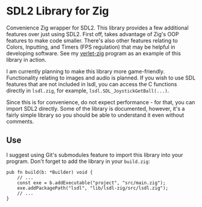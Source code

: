 # SDL2 Library for Zig

Convenience Zig wrapper for SDL2. This library provides a few additional features over just using SDL2. First off, takes advantage of Zig's OOP features to make code smaller. There's also other features relating to Colors, Inputting, and Timers (FPS regulation) that may be helpful in developing software. See my [verlet-zig](https://github.com/Leguu/verlet-zig) program as an example of this library in action. 

I am currently planning to make this library more game-friendly. Functionality relating to images and audio is planned. If you wish to use SDL features that are not included in lsdl, you can access the C functions directly in `lsdl.zig`, for example, `lsdl.SDL_JoystickGetBall(...)`.

Since this is for convenience, do not expect performance - for that, you can import SDL2 directly. Some of the library is documented, however, it's a fairly simple library so you should be able to understand it even without comments.

## Use

I suggest using Git's submodules feature to import this library into your program. Don't forget to add the library in your `build.zig`:

```zig
pub fn build(b: *Builder) void {
    // ...
    const exe = b.addExecutable("project", "src/main.zig");
    exe.addPackagePath("lsdl", "lib/lsdl-zig/src/lsdl.zig");
    // ...
}
```